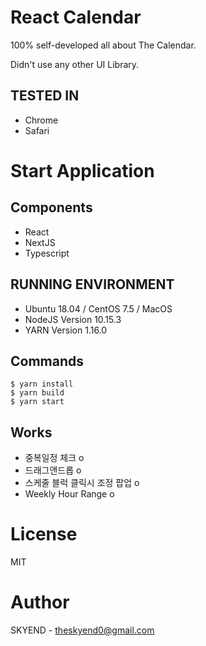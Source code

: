 # React Calendar

100% self-developed all about The Calendar.

Didn't use any other UI Library.

## TESTED IN

* Chrome
* Safari

# Start Application

## Components

* React
* NextJS
* Typescript

## RUNNING ENVIRONMENT
* Ubuntu 18.04 / CentOS 7.5 / MacOS
* NodeJS Version 10.15.3
* YARN Version 1.16.0

## Commands
```
$ yarn install
$ yarn build
$ yarn start
```

## Works

* 중복일정 체크 o
* 드래그앤드롭 o
* 스케줄 블럭 클릭시 조정 팝업 o
* Weekly Hour Range o


# License

MIT 

# Author

SKYEND - theskyend0@gmail.com
